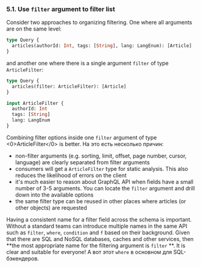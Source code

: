 ### 5.1. Use `filter` argument to filter list

Consider two approaches to organizing filtering. One where all arguments are on the same level:

```graphql
type Query {
  articles(authorId: Int, tags: [String], lang: LangEnum): [Article]
}
```

and another one where there is a single argument `filter` of type `ArticleFilter`:

```graphql
type Query {
  articles(filter: ArticleFilter): [Article]
}

input ArticleFilter {
  authorId: Int
  tags: [String]
  lang: LangEnum
}
```

Combining filter options inside one `filter` argument of type <0>ArticleFilter</0> is better. На это есть несколько причин:

- non-filter arguments (e.g. sorting, limit, offset, page number, cursor, language) are clearly separated from filter arguments
- consumers will get a `ArticleFilter` type for static analysis. This also reduces the likelihood of errors on the client
- it's much easier to reason about GraphQL API when fields have a small number of 3-5 arguments. You can locate the `filter` argument and drill down into the available options
- the same filter type can be reused in other places where articles (or other objects) are requested

Having a consistent name for a filter field across the schema is important. Without a standard teams can introduce multiple names in the same API such as `filter`, `where`, `condition` and `f` based on their background. Given that there are SQL and NoSQL databases, caches and other services, then **the most appropriate name for the filtering argument is `filter` **. It is clear and suitable for everyone! А вот этот `where` в основном для SQL-бэкендеров.
